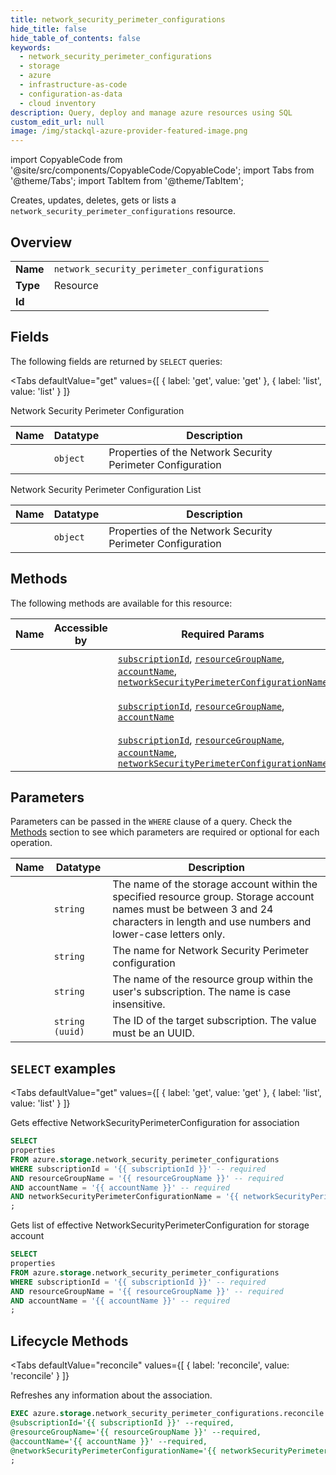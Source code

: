 ```yaml
--- 
title: network_security_perimeter_configurations
hide_title: false
hide_table_of_contents: false
keywords:
  - network_security_perimeter_configurations
  - storage
  - azure
  - infrastructure-as-code
  - configuration-as-data
  - cloud inventory
description: Query, deploy and manage azure resources using SQL
custom_edit_url: null
image: /img/stackql-azure-provider-featured-image.png
---
```


import CopyableCode from '@site/src/components/CopyableCode/CopyableCode';
import Tabs from '@theme/Tabs';
import TabItem from '@theme/TabItem';

Creates, updates, deletes, gets or lists a <code>network_security_perimeter_configurations</code> resource.

## Overview
<table><tbody>
<tr><td><b>Name</b></td><td><code>network_security_perimeter_configurations</code></td></tr>
<tr><td><b>Type</b></td><td>Resource</td></tr>
<tr><td><b>Id</b></td><td><CopyableCode code="azure.storage.network_security_perimeter_configurations" /></td></tr>
</tbody></table>

## Fields

The following fields are returned by `SELECT` queries:

<Tabs
    defaultValue="get"
    values={[
        { label: 'get', value: 'get' },
        { label: 'list', value: 'list' }
    ]}
>
<TabItem value="get">

Network Security Perimeter Configuration

<table>
<thead>
    <tr>
    <th>Name</th>
    <th>Datatype</th>
    <th>Description</th>
    </tr>
</thead>
<tbody>
<tr>
    <td><CopyableCode code="properties" /></td>
    <td><code>object</code></td>
    <td>Properties of the Network Security Perimeter Configuration</td>
</tr>
</tbody>
</table>
</TabItem>
<TabItem value="list">

Network Security Perimeter Configuration List

<table>
<thead>
    <tr>
    <th>Name</th>
    <th>Datatype</th>
    <th>Description</th>
    </tr>
</thead>
<tbody>
<tr>
    <td><CopyableCode code="properties" /></td>
    <td><code>object</code></td>
    <td>Properties of the Network Security Perimeter Configuration</td>
</tr>
</tbody>
</table>
</TabItem>
</Tabs>

## Methods

The following methods are available for this resource:

<table>
<thead>
    <tr>
    <th>Name</th>
    <th>Accessible by</th>
    <th>Required Params</th>
    <th>Optional Params</th>
    <th>Description</th>
    </tr>
</thead>
<tbody>
<tr>
    <td><a href="#get"><CopyableCode code="get" /></a></td>
    <td><CopyableCode code="select" /></td>
    <td><a href="#parameter-subscriptionId"><code>subscriptionId</code></a>, <a href="#parameter-resourceGroupName"><code>resourceGroupName</code></a>, <a href="#parameter-accountName"><code>accountName</code></a>, <a href="#parameter-networkSecurityPerimeterConfigurationName"><code>networkSecurityPerimeterConfigurationName</code></a></td>
    <td></td>
    <td>Gets effective NetworkSecurityPerimeterConfiguration for association</td>
</tr>
<tr>
    <td><a href="#list"><CopyableCode code="list" /></a></td>
    <td><CopyableCode code="select" /></td>
    <td><a href="#parameter-subscriptionId"><code>subscriptionId</code></a>, <a href="#parameter-resourceGroupName"><code>resourceGroupName</code></a>, <a href="#parameter-accountName"><code>accountName</code></a></td>
    <td></td>
    <td>Gets list of effective NetworkSecurityPerimeterConfiguration for storage account</td>
</tr>
<tr>
    <td><a href="#reconcile"><CopyableCode code="reconcile" /></a></td>
    <td><CopyableCode code="exec" /></td>
    <td><a href="#parameter-subscriptionId"><code>subscriptionId</code></a>, <a href="#parameter-resourceGroupName"><code>resourceGroupName</code></a>, <a href="#parameter-accountName"><code>accountName</code></a>, <a href="#parameter-networkSecurityPerimeterConfigurationName"><code>networkSecurityPerimeterConfigurationName</code></a></td>
    <td></td>
    <td>Refreshes any information about the association.</td>
</tr>
</tbody>
</table>

## Parameters

Parameters can be passed in the `WHERE` clause of a query. Check the [Methods](#methods) section to see which parameters are required or optional for each operation.

<table>
<thead>
    <tr>
    <th>Name</th>
    <th>Datatype</th>
    <th>Description</th>
    </tr>
</thead>
<tbody>
<tr id="parameter-accountName">
    <td><CopyableCode code="accountName" /></td>
    <td><code>string</code></td>
    <td>The name of the storage account within the specified resource group. Storage account names must be between 3 and 24 characters in length and use numbers and lower-case letters only.</td>
</tr>
<tr id="parameter-networkSecurityPerimeterConfigurationName">
    <td><CopyableCode code="networkSecurityPerimeterConfigurationName" /></td>
    <td><code>string</code></td>
    <td>The name for Network Security Perimeter configuration</td>
</tr>
<tr id="parameter-resourceGroupName">
    <td><CopyableCode code="resourceGroupName" /></td>
    <td><code>string</code></td>
    <td>The name of the resource group within the user's subscription. The name is case insensitive.</td>
</tr>
<tr id="parameter-subscriptionId">
    <td><CopyableCode code="subscriptionId" /></td>
    <td><code>string (uuid)</code></td>
    <td>The ID of the target subscription. The value must be an UUID.</td>
</tr>
</tbody>
</table>

## `SELECT` examples

<Tabs
    defaultValue="get"
    values={[
        { label: 'get', value: 'get' },
        { label: 'list', value: 'list' }
    ]}
>
<TabItem value="get">

Gets effective NetworkSecurityPerimeterConfiguration for association

```sql
SELECT
properties
FROM azure.storage.network_security_perimeter_configurations
WHERE subscriptionId = '{{ subscriptionId }}' -- required
AND resourceGroupName = '{{ resourceGroupName }}' -- required
AND accountName = '{{ accountName }}' -- required
AND networkSecurityPerimeterConfigurationName = '{{ networkSecurityPerimeterConfigurationName }}' -- required
;
```
</TabItem>
<TabItem value="list">

Gets list of effective NetworkSecurityPerimeterConfiguration for storage account

```sql
SELECT
properties
FROM azure.storage.network_security_perimeter_configurations
WHERE subscriptionId = '{{ subscriptionId }}' -- required
AND resourceGroupName = '{{ resourceGroupName }}' -- required
AND accountName = '{{ accountName }}' -- required
;
```
</TabItem>
</Tabs>


## Lifecycle Methods

<Tabs
    defaultValue="reconcile"
    values={[
        { label: 'reconcile', value: 'reconcile' }
    ]}
>
<TabItem value="reconcile">

Refreshes any information about the association.

```sql
EXEC azure.storage.network_security_perimeter_configurations.reconcile 
@subscriptionId='{{ subscriptionId }}' --required, 
@resourceGroupName='{{ resourceGroupName }}' --required, 
@accountName='{{ accountName }}' --required, 
@networkSecurityPerimeterConfigurationName='{{ networkSecurityPerimeterConfigurationName }}' --required
;
```
</TabItem>
</Tabs>
